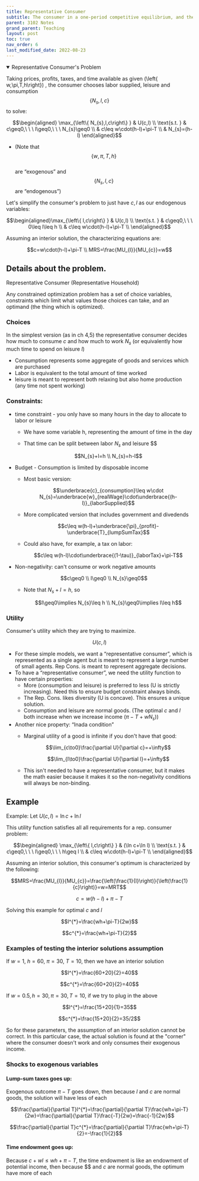 ```yaml
---
title: Representative Consumer
subtitle: The consumer in a one-period competitive equilibrium, and the labor leisure tradeoff. 
parent: 3102 Notes
grand_parent: Teaching
layout: post
toc: true
nav_order: 6
last_modified_date: 2022-08-23
---
```



<details markdown="block" open>
<summary> Representative Consumer's Problem
</summary>

Taking prices, profits, taxes, and time available as given \(\left\{ w,\pi,T,h\right\}\) , 
the consumer chooses labor supplied, leisure and consumption $$\left\{ N_{s},l,c\right\}$$  to solve:

$$\begin{aligned}
\max_{\left\{ N_{s},l,c\right\} } & U(c,l) \\
\text{s.t. } & c\geq0,\ \ \ l\geq0,\ \ \ N_{s}\geq0 \\
& c\leq w\cdot(h-l)+\pi-T \\ 
& N_{s}=(h-l)
\end{aligned}$$

</details>

- (Note that $$\left\{ w,\pi,T,h\right\}$$  
    are “exogenous” and $$\left\{ N_{s},l,c\right\}$$ are “endogenous”)

Let's simplify the consumer's problem to just have $c,l$ as our endogenous variables: 

$$\begin{aligned}\max_{\left\{ l,c\right\} } & U(c,l) \\
\text{s.t. } & c\geq0,\ \ \ 0\leq l\leq h \\
& c\leq w\cdot(h-l)+\pi-T \\
\end{aligned}$$


Assuming an interior solution, the characterizing equations are:

$$c=w\cdot(h-l)+\pi-T \\ MRS=\frac{MU_{l}}{MU_{c}}=w$$









## Details about the problem.

Representative Consumer (Representative Household)

Any constrained optimization problem has a set of choice variables, constraints which limit what values those choices can take, and an optimand (the thing which is optimized).

### Choices

In the simplest version (as in ch 4,5) the representative consumer decides how much to consume $c$ and how much to work $N_{s}$ (or equivalently how much time to spend on leisure $l$)

- Consumption represents some aggregate of goods and services which are purchased
- Labor is equivalent to the total amount of time worked
- leisure is meant to represent both relaxing but also home production (any time not spent working)

### Constraints:

- time constraint - you only have so many hours in the day to allocate to labor or leisure
    - We have some variable h, representing the amount of time in the day
    - That time can be split between labor $N_{s}$ and leisure $$
    
        $$N_{s}+l=h \\ N_{s}=h-l$$
    
- Budget - Consumption is limited by disposable income
    - Most basic version: 
     
      $$\underbrace{c}_{consumption}\leq w\cdot N_{s}=\underbrace{w}_{realWage}\cdot\underbrace{(h-l)}_{laborSupplied}$$

    - More complicated version that includes government and divedends 

      $$c\leq w(h-l)+\underbrace{\pi}_{profit}-\underbrace{T}_{lumpSumTax}$$
    
    - Could also have, for example, a tax on labor: 
      
      $$c\leq w(h-l)\cdot\underbrace{(1-\tau)}_{laborTax}+\pi-T$$

- Non-negativity: can't consume or work negative amounts 
   
    $$c\geq0 \\ l\geq0 \\ N_{s}\geq0$$

    - Note that $N_{s}+l=h$, so   
    
      $$l\geq0\implies N_{s}\leq h \\ N_{s}\geq0\implies l\leq h$$

### Utility

Consumer's utility which they are trying to maximize.

$$U(c,l)$$

- For these simple models, we want a “representative consumer”, which is represented as a single agent but is meant to represent a large number of small agents. Rep Cons. is meant to represent aggregate decisions.
- To have a “representative consumer”, we need the utility function to have certain properties:
    - More (consumption and leisure) is preferred to less (U is strictly increasing). Need this to ensure budget constraint always binds.
    - The Rep. Cons. likes diversity (U is concave). This ensures a unique solution.
    - Consumption and leisure are normal goods. (The optimal $c$ and $l$ both increase when we increase income $(\pi-T+wN_{s})$)
- Another nice property: “Inada condition”
    - Marginal utility of a good is infinite if you don't have that good:

      $$\lim_{c\to0}\frac{\partial U}{\partial c}=+\infty$$

      $$\lim_{l\to0}\frac{\partial U}{\partial l}=+\infty$$

    - This isn't needed to have a representative consumer, but it makes the math easier because it makes it so the non-negativity conditions will always be non-binding.














## Example 

Example: Let $U(c,l)=\ln c+\ln l$

This utility function satisfies all all requirements for a rep. consumer problem:

$$\begin{aligned}
\max_{\left\{ l,c\right\} } & (\ln c+\ln l) \\
\text{s.t. } & c\geq0,\ \ \ l\geq0,\ \ \ h\geq l \\
& c\leq w\cdot(h-l)+\pi-T \\
\end{aligned}$$

Assuming an interior solution, this consumer's optimum is characterized by the following:

$$MRS=\frac{MU_{l}}{MU_{c}}=\frac{\left(\frac{1}{l}\right)}{\left(\frac{1}{c}\right)}=w=MRT$$

$$c=w(h-l)+\pi-T$$

Solving this example for optimal $c$ and $l$

$$l^{*}=\frac{wh+\pi-T}{2w}$$

$$c^{*}=\frac{wh+\pi-T}{2}$$


### Examples of testing the interior solutions assumption

If $w=1$, $h=60$, $\pi=30$, $T=10$, then we have an interior solution 

$$l^{*}=\frac{60+20}{2}=40$$

$$c^{*}=\frac{60+20}{2}=40$$

If $w=0.5,h=30,\pi=30,T=10,$ if we try to plug in the above

$$l^{*}=\frac{15+20}{1}=35$$

$$c^{*}=\frac{15+20}{2}=35/2$$

So for these parameters, the assumption of an interior solution cannot be correct. 
In this particular case, the actual solution is found at the "corner" where the consumer doesn't work and only consumes their exogenous income.


### Shocks to exogenous variables

#### Lump-sum taxes goes up:

Exogenous outcome $\pi-T$ goes down, then because $l$ and $c$ are normal goods, the solution will have less of each 

$$\frac{\partial}{\partial T}l^{*}=\frac{\partial}{\partial T}\frac{wh+\pi-T}{2w}=\frac{\partial}{\partial T}\frac{-T}{2w}=\frac{-1}{2w}$$

$$\frac{\partial}{\partial T}c^{*}=\frac{\partial}{\partial T}\frac{wh+\pi-T}{2}=-\frac{1}{2}$$

#### Time endowment goes up:

Because $c+wl\leq wh+\pi-T$, the time endowment is like an endowment of potential income, then because $$ and $c$ are normal goods, the optimum have more of each

<!--
Profits goes up:

Exogenous outcome \pi-T goes up, then because l and c are normal goods, the optimum have more of each\frac{\partial}{\partial\pi}l^{*}=\frac{\partial}{\partial\pi}\frac{wh+\pi-T}{2w}=\frac{1}{2w}

\frac{\partial}{\partial\pi}c^{*}=\frac{\partial}{\partial\pi}\frac{wh+\pi-T}{2}=\frac{1}{2}

Real wage goes up:

Because c+wl\leq wh+\pi-T, real wage has two effects:

• Income effect: wh goes up, increases potential labor income, which increases l^{*} and c^{*}

• Substitution effect: wl goes up, increasing opportunity cost of l is higher, causing susbstitution with l going down and c going up

For c, both effects move in the same direction, so c goes up when w goes up

For leisure, when w goes up, l could go up or down, depending on which effect is stronger.

\frac{\partial}{\partial w}l^{*}=\frac{\partial}{\partial w}\frac{wh+\pi-T}{2w}

\frac{\partial}{\partial w}c^{*}=\frac{\partial}{\partial w}\frac{wh+\pi-T}{2}=\frac{h}{2}-->